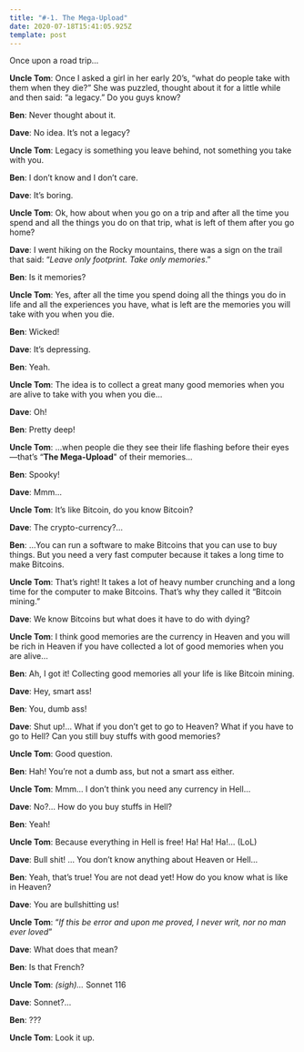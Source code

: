 ```yaml
---
title: "#-1. The Mega-Upload"
date: 2020-07-18T15:41:05.925Z
template: post
---
```

Once upon a road trip...

**Uncle Tom**: Once I asked a girl in her early 20’s, “what do people take with them when they die?” She was puzzled, thought about it for a little while and then said: “a legacy.” Do you guys know?

**Ben**: Never thought about it.

**Dave**: No idea. It’s not a legacy?

**Uncle Tom**: Legacy is something you leave behind, not something you take with you.

**Ben**: I don’t know and I don’t care.

**Dave**: It’s boring.

**Uncle Tom**: Ok, how about when you go on a trip and after all the time you spend and all the things you do on that trip, what is left of them after you go home?

**Dave**: I went hiking on the Rocky mountains, there was a sign on the trail that said: “*Leave only footprint. Take only memories*.”

**Ben**: Is it memories?

**Uncle Tom**: Yes, after all the time you spend doing all the things you do in life and all the experiences you have, what is left are the memories you will take with you when you die.

**Ben**: Wicked!

**Dave**: It’s depressing.

**Ben**: Yeah.

**Uncle Tom**: The idea is to collect a great many good memories when you are alive to take with you when you die…

**Dave**: Oh!

**Ben**: Pretty deep!

**Uncle Tom**: …when people die they see their life flashing before their eyes—that’s “**The Mega-Upload**" of their memories…

**Ben**: Spooky!

**Dave**: Mmm…

**Uncle Tom**: It’s like Bitcoin, do you know Bitcoin?

**Dave**: The crypto-currency?…

**Ben**: …You can run a software to make Bitcoins that you can use to buy things. But you need a very fast computer because it takes a long time to make Bitcoins.

**Uncle Tom**: That’s right! It takes a lot of heavy number crunching and a long time for the computer to make Bitcoins. That’s why they called it “Bitcoin mining.”

**Dave**: We know Bitcoins but what does it have to do with dying?

**Uncle Tom**: I think good memories are the currency in Heaven and you will be rich in Heaven if you have collected a lot of good memories when you are alive…

**Ben**: Ah, I got it! Collecting good memories all your life is like Bitcoin mining.

**Dave**: Hey, smart ass!

**Ben**: You, dumb ass!

**Dave**: Shut up!… What if you don’t get to go to Heaven? What if you have to go to Hell? Can you still buy stuffs with good memories?

**Uncle Tom**: Good question.

**Ben**: Hah! You’re not a dumb ass, but not a smart ass either.

**Uncle Tom**: Mmm… I don’t think you need any currency in Hell…

**Dave**: No?… How do you buy stuffs in Hell?

**Ben**: Yeah!

**Uncle Tom**: Because everything in Hell is free! Ha! Ha! Ha!… (LoL)

**Dave**: Bull shit! … You don’t know anything about Heaven or Hell…

**Ben**: Yeah, that’s true! You are not dead yet! How do you know what is like in Heaven?

**Dave**: You are bullshitting us!

**Uncle Tom**: “*If this be error and upon me proved, I never writ, nor no man ever loved*”

**Dave**: What does that mean?

**Ben**: Is that French?

**Uncle Tom**: *(sigh)…* Sonnet 116

**Dave**: Sonnet?…

**Ben**: ???

**Uncle Tom**: Look it up.